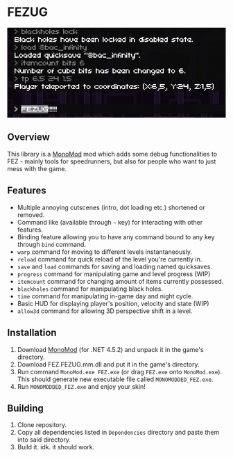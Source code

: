 # FEZUG

![thumbnail](Docs/thumbnail.png)

## Overview 

This library is a [MonoMod](https://github.com/MonoMod/MonoMod) mod which adds some debug functionalities to FEZ - mainly tools for speedrunners, but also for people who want to just mess with the game.

## Features

- Multiple annoying cutscenes (intro, dot loading etc.) shortened or removed.
- Command like (available through `~` key) for interacting with other features.
- Binding feature allowing you to have any command bound to any key through `bind` command.
- `warp` command for moving to different levels instantaneously.
- `reload` command for quick reload of the level you're currently in.
- `save` and `load` commands for saving and loading named quicksaves.
- `progress` command for manipulating game and level progress (WIP)
- `itemcount` command for changing amount of items currently possessed.
- `blackholes` command for manipulating black holes.
- `time` command for manipulating in-game day and night cycle.
- Basic HUD for displaying player's position, velocity and state (WIP)
- `allow3d` command for allowing 3D perspective shift in a level.

## Installation

1. Download [MonoMod](https://github.com/MonoMod/MonoMod/releases) (for .NET 4.5.2) and unpack it in the game's directory.
2. Download FEZ.FEZUG.mm.dll and put it in the game's directory.
3. Run command `MonoMod.exe FEZ.exe` (or drag `FEZ.exe` onto `MonoMod.exe`). This should generate new executable file called `MONOMODDED_FEZ.exe`.
4. Run `MONOMODDED_FEZ.exe` and enjoy your skin!

## Building

1. Clone repository.
2. Copy all dependencies listed in `Dependencies` directory and paste them into said directory.
3. Build it. idk. it should work.
